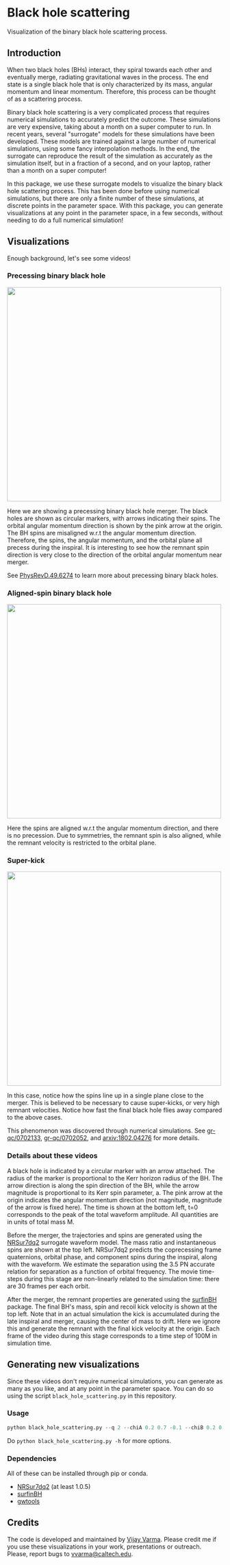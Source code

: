 # Black hole scattering
Visualization of the binary black hole scattering process.

## Introduction

When two black holes (BHs) interact, they spiral towards each other and
eventually merge, radiating gravitational waves in the process. The end state
is a single black hole that is only characterized by its mass, angular momentum
and linear momentum. Therefore, this process can be thought of as a scattering
process.

Binary black hole scattering is a very complicated process that requires
numerical simulations to accurately predict the outcome. These simulations are
very expensive, taking about a month on a super computer to run. In recent
years, several "surrogate" models for these simulations have been developed.
These models are trained against a large number of numerical simulations, using
some fancy interpolation methods. In the end, the surrogate can reproduce the
result of the simulation as accurately as the simulation itself, but in a
fraction of a second, and on your laptop, rather than a month on a super
computer!

In this package, we use these surrogate models to visualize the binary black
hole scattering process. This has been done before using numerical simulations,
but there are only a finite number of these simulations, at discrete points in
the parameter space. With this package, you can generate visualizations at any
point in the parameter space, in a few seconds, without needing to do a full
numerical simulation!

## Visualizations

Enough background, let's see some videos! 

### Precessing binary black hole

<img src="animations/precessing.gif" width="500"/> 

Here we are showing a precessing binary black hole merger. The black holes are
shown as circular markers, with arrows indicating their spins. The orbital
angular momentum direction is shown by the pink arrow at the origin.  The BH
spins are misaligned w.r.t the angular momentum direction. Therefore, the
spins, the angular momentum, and the orbital plane all precess during the
inspiral. It is interesting to see how the remnant spin direction is very close
to the direction of the orbital angular momentum near merger.

See
[PhysRevD.49.6274](https://journals.aps.org/prd/abstract/10.1103/PhysRevD.49.6274)
to learn more about precessing binary black holes.

### Aligned-spin binary black hole

<img src="animations/aligned.gif" width="500"/> 

Here the spins are aligned w.r.t the angular momentum direction, and there
is no precession. Due to symmetries, the remnant spin is also aligned,
while the remnant velocity is restricted to the orbital plane.

### Super-kick

<img src="animations/super_kick.gif" width="500"/> 

In this case, notice how the spins line up in a single plane close to the
merger. This is believed to be necessary to cause super-kicks, or very high
remnant velocities. Notice how fast the final black hole flies away compared
to the above cases.

This phenomenon was discovered through numerical simulations. See
[gr-qc/0702133](https://arxiv.org/abs/gr-qc/0702133),
[gr-qc/0702052](https://arxiv.org/abs/gr-qc/0702052), and
[arxiv:1802.04276](https://arxiv.org/abs/1802.04276) for more details.

### Details about these videos

A black hole is indicated by a circular marker with an arrow attached. The
radius of the marker is proportional to the Kerr horizon radius of the BH. The
arrow direction is along the spin direction of the BH, while the arrow
magnitude is proportional to its Kerr spin parameter, a. The pink arrow at the
origin indicates the angular momentum direction (not magnitude, magnitude of
the arrow is fixed here). The time is shown at the bottom left, t=0 corresponds
to the peak of the total waveform amplitude. All quantities are in units of
total mass M.

Before the merger, the trajectories and spins are generated using the
[NRSur7dq2](https://pypi.org/project/NRSur7dq2/) surrogate waveform model.  The
mass ratio and instantaneous spins are shown at the top left. NRSur7dq2
predicts the coprecessing frame quaternions, orbital phase, and component spins
during the inspiral, along with the waveform. We estimate the separation using
the 3.5 PN accurate relation for separation as a function of orbital frequency.
The movie time-steps during this stage are non-linearly related to the
simulation time: there are 30 frames per each orbit.

After the merger, the remnant properties are generated using the
[surfinBH](https://pypi.org/project/surfinBH/) package. The final BH's mass,
spin and recoil kick velocity is shown at the top left. Note that in an actual
simulation the kick is accumulated during the late inspiral and merger, causing
the center of mass to drift. Here we ignore this and generate the remnant with
the final kick velocity at the origin. Each frame of the video during this
stage corresponds to a time step of 100M in simulation time.

## Generating new visualizations

Since these videos don't require numerical simulations, you can generate as
many as you like, and at any point in the parameter space.  You can do so using
the script ```black_hole_scattering.py``` in this repository.

### Usage
```python
python black_hole_scattering.py --q 2 --chiA 0.2 0.7 -0.1 --chiB 0.2 0.6 0.1
```

Do ```python black_hole_scattering.py -h``` for more options.

### Dependencies

All of these can be installed through pip or conda.
* [NRSur7dq2](https://pypi.org/project/NRSur7dq2) (at least 1.0.5)  
* [surfinBH](https://pypi.org/project/surfinBH/)
* [gwtools](https://pypi.org/project/gwtools/)

## Credits
The code is developed and maintained by [Vijay
Varma](http://www.tapir.caltech.edu/~vvarma/).  Please credit me if you use
these visualizations in your work, presentations or outreach.  Please, report
bugs to
[&#118;&#118;&#097;&#114;&#109;&#097;&#064;&#099;&#097;&#108;&#116;&#101;&#099;&#104;&#046;&#101;&#100;&#117;](mailto:&#118;&#118;&#097;&#114;&#109;&#097;&#064;&#099;&#097;&#108;&#116;&#101;&#099;&#104;&#046;&#101;&#100;&#117;).  
